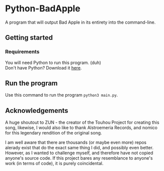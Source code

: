 # Python-BadApple
A program that will output Bad Apple in its entirety into the command-line.


## Getting started
### Requirements
You will need Python to run this program. (duh) <br>
Don't have Python? Download it [here](https://www.python.org/downloads/).


## Run the program
Use this command to run the program `python3 main.py`.


## Acknowledgements
<p>A huge shoutout to ZUN - the creator of the Touhou Project for creating this song, likewise, I would also like to thank Alstroemeria Records, and nomico for this legendary rendition of the original song.<br></p>


<p>I am well aware that there are thousands (or maybe even more) repos alerady exist that do the exact same thing I did, and possibly even better. However, as I wanted to challenge myself, and therefore have not copied anyone's source code. If this project bares any resemblance to anyone's work (in terms of code), it is purely coincidental.</p>
